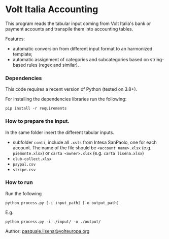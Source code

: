 # Volt Italia Accounting

This program reads the tabular input coming from Volt Italia's bank or payment accounts and transpile them into accounting tables.

Features:
- automatic conversion from different input format to an harmonized template;
- automatic assignment of categories and subcategories based on string-based rules (regex and similar).

### Dependencies

This code requires a recent version of Python (tested on 3.8+).

For installing the dependencies libraries run the following:

    pip install -r requirements


### How to prepare the input.

In the same folder insert the different tabular inputs.
- subfolder `conti`, include all `.xsls` from Intesa SanPaolo, one for each account. The name of the file should be `<account name>.xlsx` (e.g. `piemonte.xlsx`) or `carta <owner>.xlsx` (e.g. `carta lisena.xlsx`)
- `club-collect.xlsx`
- `paypal.csv`
- `stripe.csv`

### How to run

Run the following
    
    python process.py [-i input_path] [-o output_path]

E.g.

    python process.py -i ./input/ -o ./output/

Author: pasquale.lisena@volteuropa.org